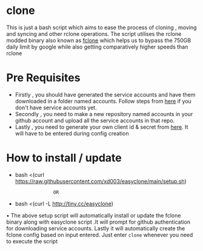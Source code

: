 # clone
This is just a bash script which aims to ease the process of cloning , moving and syncing and other rclone operations.
The script utilises the rclone modded binary also known as [fclone](https://github.com/mawaya/rclone) which helps us to bypass the 750GB daily limit by google while also getting comparatively higher speeds than rclone

# Pre Requisites
* Firstly , you should have generated the service accounts and have them downloaded in a folder named accounts. Follow steps from [here](https://github.com/smartass08/Service-Accounts-to-Google-groups/blob/master/README.md) if you don't have service accounts yet.
* Secondly , you need to make a new repository named accounts in your github account and upload all the service accounts in that repo.
* Lastly , you need to generate your own client id & secret from [here](https://developers.google.com/drive/api/v3/quickstart/python). It will have to be entered during config creation

# How to install / update
* bash <(curl https://raw.githubusercontent.com/xd003/easyclone/main/setup.sh)
 
                    OR

* bash <(curl -L http://tiny.cc/easyclone)

• The above setup script will automatically install or update the fclone binary along with easyclone script .It will prompt for github authentication for downloading service accounts. Lastly it will automatically create the fclone config based on input entered. Just enter ```clone``` whenever you need to execute the script
